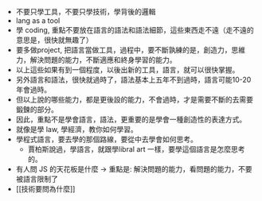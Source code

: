 - 不要只學工具，不要只學技術，學背後的邏輯
- lang as a tool
- 學 coding, 重點不要放在語言的語法和語法細節，這些東西走不遠（走不遠的意思是，很快就無趣了）
- 要多做project, 把語言當做工具，過程中，要不斷孰練的是，創造力，思維力，解決問題的能力，不斷適應和終身學習的能力。
- 以上這些如果有到一個程度，以後出新的工具，語言，就可以很快掌握。
- 另外語言和語法，很快就過時了，語法基本上五年不到過時，語言可能10-20年會過時。
- 但以上說的哪些能力，都是更後設的能力，不會過時，才是需要不斷的去需要鍛鍊的部分。
- 因此，重點不是學會語言，語法，更重要的是學會一種創造性的表達方式。
- 就像是學 law, 學經濟，教你如何學習。
- 學程式語言，要去學的那個路線，要從中去學會如何思考。
    - 賈柏斯說過，學語言，就跟學libral art 一樣，要學這個語言是怎麼思考的。
- 有人問 JS 的天花板是什麼 → 重點是: 解決問題的能力，看問題的能力，不要被語言限制了
- [[技術要問為什麼]]